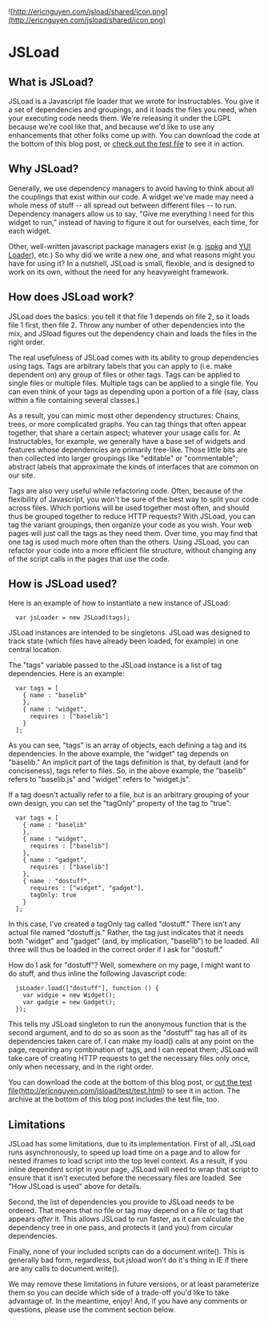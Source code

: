 ![http://ericnguyen.com/jsload/shared/icon.png](http://ericnguyen.com/jsload/shared/icon.png)

# JSLoad #

## What is JSLoad? ##

JSLoad is a Javascript file loader that we wrote for Instructables. You give it a set of dependencies and groupings, and it loads the files you need, when your executing code needs them. We're releasing it under the LGPL because we're cool like that, and because we'd like to use any enhancements that other folks come up with. You can download the code at the bottom of this blog post, or [check out the test file](http://ericnguyen.com/jsload/doc/) to see it in action.

## Why JSLoad? ##

Generally, we use dependency managers to avoid having to think about all the couplings that exist within our code. A widget we've made may need a whole mess of stuff -- all spread out between different files -- to run. Dependency managers allow us to say, "Give me everything I need for this widget to run," instead of having to figure it out for ourselves, each time, for each widget.

Other, well-written javascript package managers exist (e.g. [jspkg](http://jspkg.sourceforge.net/) and [YUI Loader](http://developer.yahoo.com/yui/yuiloader/)), etc.) So why did we write a new one, and what reasons might you have for using it? In a nutshell, JSLoad is small, flexible, and is designed to work on its own, without the need for any heavyweight framework.

## How does JSLoad work? ##

JSLoad does the basics: you tell it that file 1 depends on file 2, so it loads file 1 first, then file 2. Throw any number of other dependencies into the mix, and JSload figures out the dependency chain and loads the files in the right order.

The real usefulness of JSLoad comes with its ability to group dependencies using tags. Tags are arbitrary labels that you can apply to (i.e. make dependent on) any group of files or other tags. Tags can be applied to single files or multiple files. Multiple tags can be applied to a single file. You can even think of your tags as depending upon a portion of a file (say, class within a file containing several classes.)

As a result, you can mimic most other dependency structures: Chains, trees, or more complicated graphs. You can tag things that often appear together, that share a certain aspect; whatever your usage calls for. At Instructables, for example, we generally have a base set of widgets and features whose dependencies are primarily tree-like. Those little bits are then collected into larger groupings like "editable" or "commentable"; abstract labels that approximate the kinds of interfaces that are common on our site.

Tags are also very useful while refactoring code. Often, because of the flexibility of Javascript, you won't be sure of the best way to split your code across files. Which portions will be used together most often, and should thus be grouped together to reduce HTTP requests? With JSLoad, you can tag the variant groupings, then organize your code as you wish. Your web pages will just call the tags as they need them. Over time, you may find that one tag is used much more often than the others. Using JSLoad, you can refactor your code into a more efficient file structure, without changing any of the script calls in the pages that use the code.

## How is JSLoad used? ##

Here is an example of how to instantiate a new instance of JSLoad:

```
  var jsLoader = new JSLoad(tags);
```


JSLoad instances are intended to be singletons. JSLoad was designed to track state (which files have already been loaded, for example) in one central location.

The "tags" variable passed to the JSLoad instance is a list of tag dependencies. Here is an example:

```
  var tags = [
    { name : "baselib"
    },
    { name : "widget",
      requires : ["baselib"]
    }
  ];  
```

As you can see, "tags" is an array of objects, each defining a tag and its dependencies. In the above example, the "widget" tag depends on "baselib." An implicit part of the tags definition is that, by default (and for conciseness), tags refer to files. So, in the above example, the "baselib" refers to "baselib.js" and "widget" refers to "widget.js".

If a tag doesn't actually refer to a file, but is an arbitrary grouping of your own design, you can set the "tagOnly" property of the tag to "true":

```
  var tags = [
    { name : "baselib"
    },
    { name : "widget",
      requires : ["baselib"]
    },
    { name : "gadget",
      requires : ["baselib"]
    },
    { name : "dostuff",
      requires : ["widget", "gadget"],
      tagOnly: true
    }
  ];  
```

In this case, I've created a tagOnly tag called "dostuff." There isn't any actual file named "dostuff.js." Rather, the tag just indicates that it needs both "widget" and "gadget" (and, by implication, "baselib") to be loaded. All three will thus be loaded in the correct order if I ask for "dostuff."

How do I ask for "dostuff"? Well, somewhere on my page, I might want to do stuff, and thus inline the following Javascript code:

```
  jsLoader.load(["dostuff"], function () {
    var widgie = new Widget();
    var gadgie = new Gadget();    
  });  
```

This tells my JSLoad singleton to run the anonymous function that is the second argument, and to do so as soon as the "dostuff" tag has all of its dependencies taken care of. I can make my load() calls at any point on the page, requiring any combination of tags, and I can repeat them; JSLoad will take care of creating HTTP requests to get the necessary files only once, only when necessary, and in the right order.

You can download the code at the bottom of this blog post, or [out the test file](check.md)(http://ericnguyen.com/jsload/test/test.html) to see it in action. The archive at the bottom of this blog post includes the test file, too.

## Limitations ##

JSLoad has some limitations, due to its implementation. First of all, JSLoad runs asynchronously, to speed up load time on a page and to allow for nested iframes to load script into the top level context. As a result, if you inline dependent script in your page, JSLoad will need to wrap that script to ensure that it isn't executed before the necessary files are loaded. See "How JSLoad is used" above for details.

Second, the list of dependencies you provide to JSLoad needs to be ordered. That means that no file or tag may depend on a file or tag that appears _after_ it. This allows JSLoad to run faster, as it can calculate the dependency tree in one pass, and protects it (and you) from circular dependencies.

Finally, none of your included scripts can do a document.write(). This is generally bad form, regardless, but jsload won't do it's thing in IE if there are any calls to document.write().

We may remove these limitations in future versions, or at least parameterize them so you can decide which side of a trade-off you'd like to take advantage of. In the meantime, enjoy! And, if you have any comments or questions, please use the comment section below.